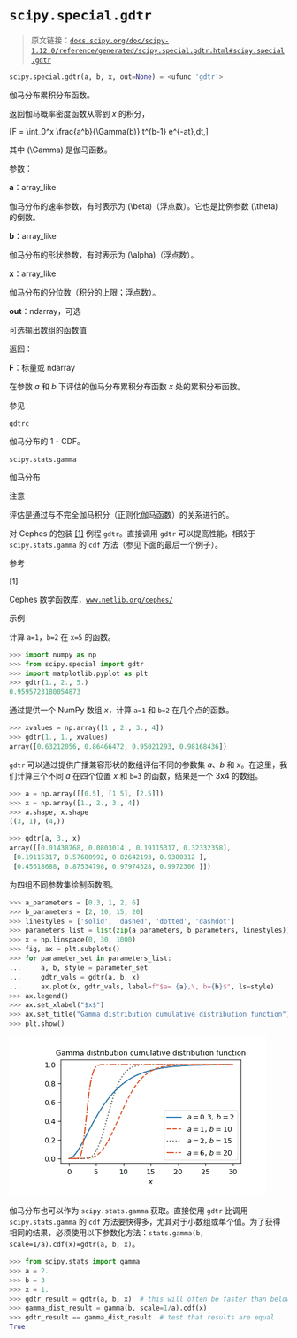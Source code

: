# `scipy.special.gdtr`

> 原文链接：[`docs.scipy.org/doc/scipy-1.12.0/reference/generated/scipy.special.gdtr.html#scipy.special.gdtr`](https://docs.scipy.org/doc/scipy-1.12.0/reference/generated/scipy.special.gdtr.html#scipy.special.gdtr)

```py
scipy.special.gdtr(a, b, x, out=None) = <ufunc 'gdtr'>
```

伽马分布累积分布函数。

返回伽马概率密度函数从零到 *x* 的积分，

\[F = \int_0^x \frac{a^b}{\Gamma(b)} t^{b-1} e^{-at}\,dt,\]

其中 \(\Gamma\) 是伽马函数。

参数：

**a**：array_like

伽马分布的速率参数，有时表示为 \(\beta\)（浮点数）。它也是比例参数 \(\theta\) 的倒数。

**b**：array_like

伽马分布的形状参数，有时表示为 \(\alpha\)（浮点数）。

**x**：array_like

伽马分布的分位数（积分的上限；浮点数）。

**out**：ndarray，可选

可选输出数组的函数值

返回：

**F**：标量或 ndarray

在参数 *a* 和 *b* 下评估的伽马分布累积分布函数 *x* 处的累积分布函数。

参见

`gdtrc`

伽马分布的 1 - CDF。

`scipy.stats.gamma`

伽马分布

注意

评估是通过与不完全伽马积分（正则化伽马函数）的关系进行的。

对 Cephes 的包装 [[1]](#r3a02f8e1f0a8-1) 例程 `gdtr`。直接调用 `gdtr` 可以提高性能，相较于 `scipy.stats.gamma` 的 `cdf` 方法（参见下面的最后一个例子）。

参考

[1]

Cephes 数学函数库，[`www.netlib.org/cephes/`](http://www.netlib.org/cephes/)

示例

计算 `a=1`，`b=2` 在 `x=5` 的函数。

```py
>>> import numpy as np
>>> from scipy.special import gdtr
>>> import matplotlib.pyplot as plt
>>> gdtr(1., 2., 5.)
0.9595723180054873 
```

通过提供一个 NumPy 数组 *x*，计算 `a=1` 和 `b=2` 在几个点的函数。

```py
>>> xvalues = np.array([1., 2., 3., 4])
>>> gdtr(1., 1., xvalues)
array([0.63212056, 0.86466472, 0.95021293, 0.98168436]) 
```

`gdtr` 可以通过提供广播兼容形状的数组评估不同的参数集 *a*、*b* 和 *x*。在这里，我们计算三个不同 *a* 在四个位置 *x* 和 `b=3` 的函数，结果是一个 3x4 的数组。

```py
>>> a = np.array([[0.5], [1.5], [2.5]])
>>> x = np.array([1., 2., 3., 4])
>>> a.shape, x.shape
((3, 1), (4,)) 
```

```py
>>> gdtr(a, 3., x)
array([[0.01438768, 0.0803014 , 0.19115317, 0.32332358],
 [0.19115317, 0.57680992, 0.82642193, 0.9380312 ],
 [0.45618688, 0.87534798, 0.97974328, 0.9972306 ]]) 
```

为四组不同参数集绘制函数图。

```py
>>> a_parameters = [0.3, 1, 2, 6]
>>> b_parameters = [2, 10, 15, 20]
>>> linestyles = ['solid', 'dashed', 'dotted', 'dashdot']
>>> parameters_list = list(zip(a_parameters, b_parameters, linestyles))
>>> x = np.linspace(0, 30, 1000)
>>> fig, ax = plt.subplots()
>>> for parameter_set in parameters_list:
...     a, b, style = parameter_set
...     gdtr_vals = gdtr(a, b, x)
...     ax.plot(x, gdtr_vals, label=f"$a= {a},\, b={b}$", ls=style)
>>> ax.legend()
>>> ax.set_xlabel("$x$")
>>> ax.set_title("Gamma distribution cumulative distribution function")
>>> plt.show() 
```

![../../_images/scipy-special-gdtr-1_00_00.png](img/8d3f17e1def97d028eb0135a818b47c3.png)

伽马分布也可以作为 `scipy.stats.gamma` 获取。直接使用 `gdtr` 比调用 `scipy.stats.gamma` 的 `cdf` 方法要快得多，尤其对于小数组或单个值。为了获得相同的结果，必须使用以下参数化方法：`stats.gamma(b, scale=1/a).cdf(x)=gdtr(a, b, x)`。

```py
>>> from scipy.stats import gamma
>>> a = 2.
>>> b = 3
>>> x = 1.
>>> gdtr_result = gdtr(a, b, x)  # this will often be faster than below
>>> gamma_dist_result = gamma(b, scale=1/a).cdf(x)
>>> gdtr_result == gamma_dist_result  # test that results are equal
True 
```
